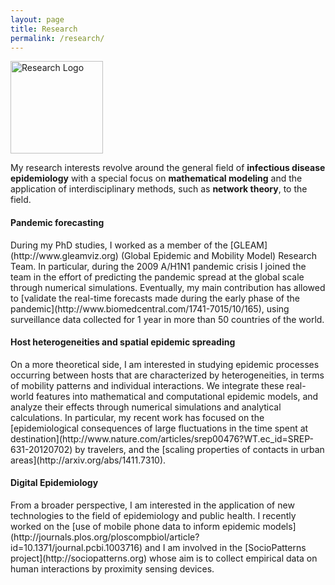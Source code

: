```yaml
---
layout: page
title: Research
permalink: /research/
---
```


<img src="{{ site.url }}/assets/icons/search.svg" title="Research Logo" class="profile" height="148" width="148">

My research interests revolve around the general field of <strong>infectious disease epidemiology</strong> with a special focus on <strong>mathematical modeling</strong> and the application of interdisciplinary methods, such as <strong>network theory</strong>, to the field.

<h4>Pandemic forecasting</h4>
During my PhD studies, I worked as a member of the [GLEAM](http://www.gleamviz.org) (Global Epidemic and Mobility Model) Research Team. In particular, during the 2009 A/H1N1 pandemic crisis I joined the team in the effort of predicting the pandemic spread at the global scale through numerical simulations. Eventually, my main contribution has allowed to [validate the real-time forecasts made during the early phase of the pandemic](http://www.biomedcentral.com/1741-7015/10/165), using surveillance data collected for 1 year in more than 50 countries of the world.

<h4>Host heterogeneities and spatial epidemic spreading</h4>
On a more theoretical side, I am interested in studying epidemic processes occurring between hosts that are characterized by heterogeneities, in terms of mobility patterns and individual interactions. We integrate these real-world features into mathematical and computational epidemic models, and analyze their effects through numerical simulations and analytical calculations. In particular, my recent work has focused on the [epidemiological consequences of large fluctuations in the time spent at destination](http://www.nature.com/articles/srep00476?WT.ec_id=SREP-631-20120702) by travelers, and the [scaling properties of contacts in urban areas](http://arxiv.org/abs/1411.7310).

<h4>Digital Epidemiology</h4>
From a broader perspective, I am interested in the application of new technologies to the field of epidemiology and public health. I recently worked on the [use of mobile phone data to inform epidemic models](http://journals.plos.org/ploscompbiol/article?id=10.1371/journal.pcbi.1003716) and I am involved in the [SocioPatterns project](http://sociopatterns.org) whose aim is to collect empirical data on human interactions by proximity sensing devices.
